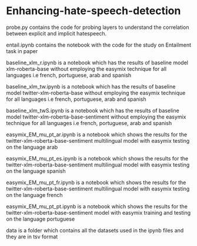 # Enhancing-hate-speech-detection

probe.py contains the code for probing layers to understand the correlation between explicit and implicit hatespeech.

entail.ipynb contains the notebook with the code for the study on Entailment task in paper

baseline_xlm_r.ipynb is a notebook which has the results of baseline model xlm-roberta-base without employing the easymix technique for all languages i.e french, portuguese, arab and spanish

baseline_xlm_tw.ipynb is a notebook which has the results of baseline model twitter-xlm-roberta-base without employing the easymix technique for all languages i.e french, portuguese, arab and spanish

baseline_xlm_twS.ipynb is a notebook which has the results of baseline model twitter-xlm-roberta-base-sentiment without employing the easymix technique for all languages i.e french, portuguese, arab and spanish   

easymix_EM_mu_pt_ar.ipynb is a notebook which shows the results for the twitter-xlm-roberta-base-sentiment multilingual model with easymix testing on the language arab

easymix_EM_mu_pt_es.ipynb is a notebook which shows the results for the twitter-xlm-roberta-base-sentiment multilingual model with easymix testing on the language spanish

easymix_EM_mu_pt_fr.ipynb is a notebook which shows the results for the twitter-xlm-roberta-base-sentiment multilingual model with easymix testing on the language french

easymix_EM_mu_pt_pt.ipynb is a notebook which shows the results for the twitter-xlm-roberta-base-sentiment model with easymix training and testing on the language portuguese

data is a folder which contains all the datasets used in the ipynb files and they are in tsv format
